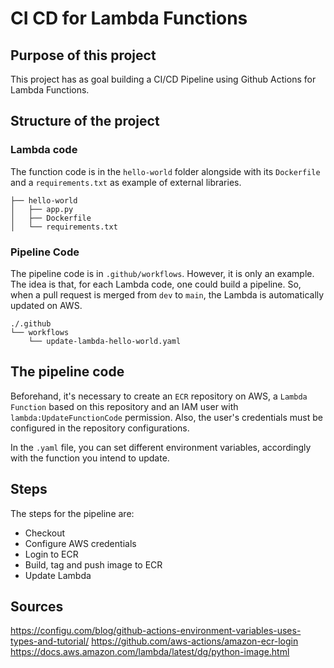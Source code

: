 # CI CD for Lambda Functions

## Purpose of this project
This project has as goal building a CI/CD Pipeline using Github Actions for Lambda Functions.

## Structure of the project
### Lambda code
The function code is in the `hello-world` folder alongside with its `Dockerfile` and a `requirements.txt` as example of external libraries.

```
├── hello-world
│   ├── app.py
│   ├── Dockerfile
│   └── requirements.txt

```
### Pipeline Code
The pipeline code is in `.github/workflows`. However, it is only an example. The idea is that, for each Lambda code, one could build a pipeline. So, when a pull request is merged from `dev` to `main`, the Lambda is automatically updated on AWS.
```
./.github
└── workflows
    └── update-lambda-hello-world.yaml
```

## The pipeline code
Beforehand, it's necessary to create an `ECR` repository on AWS, a `Lambda Function` based on this repository and an IAM user with `lambda:UpdateFunctionCode` permission. Also, the user's credentials must be configured in the repository configurations.

In the `.yaml` file, you can set different environment variables, accordingly with the function you intend to update.

## Steps
The steps for the pipeline are:
- Checkout
- Configure AWS credentials
- Login to ECR
- Build, tag and push image to ECR
- Update Lambda


## Sources
https://configu.com/blog/github-actions-environment-variables-uses-types-and-tutorial/
https://github.com/aws-actions/amazon-ecr-login
https://docs.aws.amazon.com/lambda/latest/dg/python-image.html